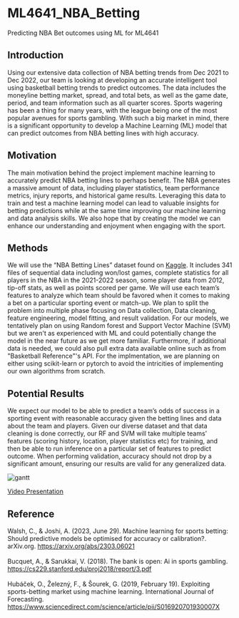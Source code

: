 # ML4641_NBA_Betting
Predicting NBA Bet outcomes using ML for ML4641

## Introduction
Using our extensive data collection of NBA betting trends from Dec 2021 to Dec 2022, our team is looking at developing an accurate intelligent tool using basketball betting trends to predict outcomes. The data includes the moneyline betting market, spread, and total bets, as well as the game date, period, and team information such as all quarter scores. Sports wagering has been a thing for many years, with the league being one of the most popular avenues for sports gambling. With such a big market in mind, there is a significant opportunity to develop a Machine Learning (ML) model that can predict outcomes from NBA betting lines with high accuracy.


## Motivation
The main motivation behind the project implement machine learning to accurately predict NBA betting lines to perhaps benefit. The NBA generates a massive amount of data, including player statistics, team performance metrics, injury reports, and historical game results. Leveraging this data to train and test a machine learning model can lead to valuable insights for betting predictions while at the same time improving our machine learning and data analysis skills. We also hope that by creating the model we can enhance our understanding and enjoyment when engaging with the sport.

## Methods
We will use the “NBA Betting Lines” dataset found on [Kaggle](https://www.kaggle.com/datasets/thedevastator/uncovering-hidden-trends-in-nba-betting-lines-20). It includes 341 files of sequential data including won/lost games, complete statistics for all players in the NBA in the 2021-2022 season, some player data from 2012, tip-off stats, as well as points scored per game. We will use each team’s features to analyze which team should be favored when it comes to making a bet on a particular sporting event or match-up. We plan to split the problem into multiple phase focusing on Data collection, Data cleaning, feature engineering, model fitting, and result validation. For our models, we tentatively plan on using Random forest and Support Vector Machine (SVM) but we aren't as experienced with ML and could potentially change the model in the near future as we get more familiar. Furthermore, if additional data is needed, we could also pull extra data available online such as from "Basketball Reference"'s API. For the implmentation, we are planning on either using scikit-learn or pytorch to avoid the intricities of implementing our own algorithms from scratch.

## Potential Results
We expect our model to be able to predict a team’s odds of success in a sporting event with reasonable accuracy given the betting lines and data about the team and players. Given our diverse dataset and that data cleaning is done correctly, our RF and SVM will take multiple teams’ features (scoring history, location, player statistics etc) for training, and then be able to run inference on a particular set of features to predict outcome. When performing validation, accuracy should not drop by a significant amount, ensuring our results are valid for any generalized data.

![gantt](https://github.com/iiisong/ML4641_NBA_Betting/blob/main/Screenshot%202023-10-06%20at%2011.32.35%20PM.png)

[Video Presentation](https://youtu.be/WkIxE3tXc4o)

## Reference
Walsh, C., & Joshi, A. (2023, June 29). Machine learning for sports betting: Should predictive models be optimised for accuracy or calibration?. arXiv.org. https://arxiv.org/abs/2303.06021 \
\
Bucquet, A., &amp; Sarukkai, V. (2018). The bank is open: Ai in sports gambling. https://cs229.stanford.edu/proj2018/report/3.pdf \
\
Hubáček, O., Železný, F., & Šourek, G. (2019, February 19). Exploiting sports-betting market using machine learning. International Journal of Forecasting. https://www.sciencedirect.com/science/article/pii/S016920701930007X 

